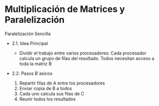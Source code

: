 # Multiplicación de Matrices y Paralelización

Paralelización Sencilla

* 2.1. Idea Principal
    * Dividir el trabajo entre varios procesadores:
      Cada procesador calcula un grupo de filas del resultado.
      Todos necesitan acceso a toda la matriz B

* 2.2. Pasos B´asicos
    1. Repartir filas de A entre los procesadores
    2. Enviar copia de B a todos
    3. Cada uno calcula sus filas de C
  4. Reunir todos los resultados
